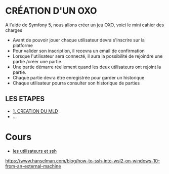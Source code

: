 # CRÉATION D'UN OXO

A l'aide de Symfony 5, nous allons créer un jeu OXO, voici le mini cahier des charges

- Avant de pouvoir jouer chaque utilisateur devra s'inscrire sur la platforme
- Pour valider son inscription, il recevra un email de confirmation
- Lorsque l'utilisateur sera connecté, il aura la possibilité de rejoindre une partie /créer une partie.
- Une partie démarre réellement quand les deux utilisateurs ont rejoint la partie.
- Chaque partie devra être enregistrée pour garder un historique
- Chaque utilisateur pourra consulter son historique de parties



## LES ETAPES

- [1. CREATION DU MLD](doc/mld.md)
- …


# Cours

- [les utilisateurs et ssh](doc/users.md)





https://www.hanselman.com/blog/how-to-ssh-into-wsl2-on-windows-10-from-an-external-machine
